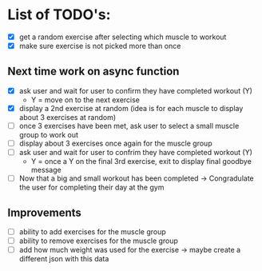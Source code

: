 # List of TODO's:  
- [x] get a random exercise after selecting which muscle to workout
- [x] make sure exercise is not picked more than once
## Next time work on async function 
- [x] ask user and wait for user to confirm they have completed workout (Y)
    - Y = move on to the next exercise
- [x] display a 2nd exercise at random (idea is for each muscle to display about 3 exercises at random)
- [ ] once 3 exercises have been met, ask user to select a small muscle group to work out
- [ ] display about 3 exercises once again for the muscle group
- [ ] ask user and wait for user to confrim they have completed workout (Y)
    - Y = once a Y on the final 3rd exercise, exit to display final goodbye message
- [ ] Now that a big and small workout has been completed -> Congradulate the user for completing their day at the gym

## Improvements
<!-- - [ ] user selects big muscle group -> select at random a muscle for the user
    - [ ] same goes for small muscle group -->
- [ ] ability to add exercises for the muscle group
- [ ] ability to remove exercises for the muscle group
- [ ] add how much weight was used for the exercise -> maybe create a different json with this data